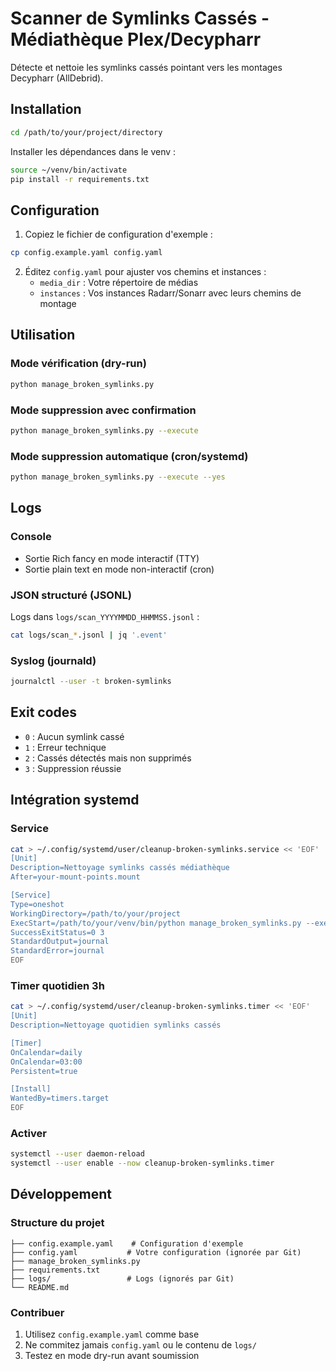 # Scanner de Symlinks Cassés - Médiathèque Plex/Decypharr

Détecte et nettoie les symlinks cassés pointant vers les montages Decypharr (AllDebrid).

## Installation

```bash
cd /path/to/your/project/directory
```

Installer les dépendances dans le venv :
```bash
source ~/venv/bin/activate
pip install -r requirements.txt
```

## Configuration

1. Copiez le fichier de configuration d'exemple :
```bash
cp config.example.yaml config.yaml
```

2. Éditez `config.yaml` pour ajuster vos chemins et instances :
   - `media_dir` : Votre répertoire de médias
   - `instances` : Vos instances Radarr/Sonarr avec leurs chemins de montage

## Utilisation

### Mode vérification (dry-run)
```bash
python manage_broken_symlinks.py
```

### Mode suppression avec confirmation
```bash
python manage_broken_symlinks.py --execute
```

### Mode suppression automatique (cron/systemd)
```bash
python manage_broken_symlinks.py --execute --yes
```

## Logs

### Console
- Sortie Rich fancy en mode interactif (TTY)
- Sortie plain text en mode non-interactif (cron)

### JSON structuré (JSONL)
Logs dans `logs/scan_YYYYMMDD_HHMMSS.jsonl` :
```bash
cat logs/scan_*.jsonl | jq '.event'
```

### Syslog (journald)
```bash
journalctl --user -t broken-symlinks
```

## Exit codes

- `0` : Aucun symlink cassé
- `1` : Erreur technique
- `2` : Cassés détectés mais non supprimés
- `3` : Suppression réussie

## Intégration systemd

### Service
```bash
cat > ~/.config/systemd/user/cleanup-broken-symlinks.service << 'EOF'
[Unit]
Description=Nettoyage symlinks cassés médiathèque
After=your-mount-points.mount

[Service]
Type=oneshot
WorkingDirectory=/path/to/your/project
ExecStart=/path/to/your/venv/bin/python manage_broken_symlinks.py --execute --yes
SuccessExitStatus=0 3
StandardOutput=journal
StandardError=journal
EOF
```

### Timer quotidien 3h
```bash
cat > ~/.config/systemd/user/cleanup-broken-symlinks.timer << 'EOF'
[Unit]
Description=Nettoyage quotidien symlinks cassés

[Timer]
OnCalendar=daily
OnCalendar=03:00
Persistent=true

[Install]
WantedBy=timers.target
EOF
```

### Activer
```bash
systemctl --user daemon-reload
systemctl --user enable --now cleanup-broken-symlinks.timer
```

## Développement

### Structure du projet
```
├── config.example.yaml    # Configuration d'exemple
├── config.yaml           # Votre configuration (ignorée par Git)
├── manage_broken_symlinks.py
├── requirements.txt
├── logs/                 # Logs (ignorés par Git)
└── README.md
```

### Contribuer
1. Utilisez `config.example.yaml` comme base
2. Ne commitez jamais `config.yaml` ou le contenu de `logs/`
3. Testez en mode dry-run avant soumission